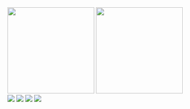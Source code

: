 
<div>
  <img src="https://github-readme-stats.vercel.app/api?username=BitByte08&theme=onedark" height=195>
  <img src="https://github-readme-stats.vercel.app/api/top-langs/?username=BitByte08&layout=compact" height=195>
</div>
<img src="http://mazassumnida.wtf/api/v2/generate_badge?boj=bitbyte08">
<a href="https://bitbyte-itstory.Tistory.com/"><img src="https://img.shields.io/badge/Tistory-000000?style=flat-square&logo=Tistory&logoColor=white"/></a>
<!---
BitByte08/BitByte08 is a ✨ special ✨ repository because its `README.md` (this file) appears on your GitHub profile.
You can click the Preview link to take a look at your changes.
--->
<img src="https://img.shields.io/badge/C-00599C?style=for-the-badge&logo=c&logoColor=white">
<img src="https://img.shields.io/badge/C%2B%2B-00599C?style=for-the-badge&logo=c%2B%2B&logoColor=white">
